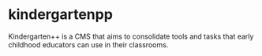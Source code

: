 # kindergartenpp
Kindergarten++ is a CMS that aims to consolidate tools and tasks that early childhood educators can use in their classrooms.
